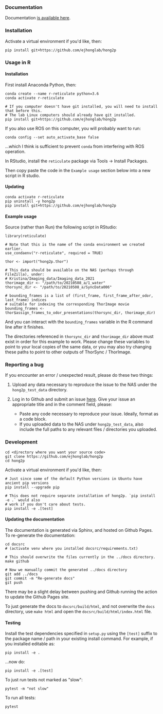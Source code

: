 
### Documentation

Documentation [is available
here](https://ejhonglab.github.io/hong2p/apidoc/hong2p.html).


### Installation

Activate a virtual environment if you'd like, then:

```
pip install git+https://github.com/ejhonglab/hong2p
```


### Usage in R

#### Installation

First install Anaconda Python, then:
```
conda create --name r-reticulate python=3.6
conda activate r-reticulate

# If you computer doesn't have git installed, you will need to install that before this.
# The lab Linux computers should already have git installed.
pip install git+https://github.com/ejhonglab/hong2p
```

If you also use ROS on this computer, you will probably want to run:
```
conda config --set auto_activate_base false
```
...which I think is sufficient to prevent `conda` from interfering with ROS operation.

In RStudio, install the `reticulate` package via Tools -> Install Packages.

Then copy paste the code in the `Example usage` section below into a new script in R
studio.

#### Updating

```
conda activate r-reticulate
pip uninstall -y hong2p
pip install git+https://github.com/ejhonglab/hong2p
```

#### Example usage

Source (rather than Run) the following script in RStudio:
```
library(reticulate)

# Note that this is the name of the conda environment we created earlier.
use_condaenv("r-reticulate", required = TRUE)

thor <- import("hong2p.thor")

# This data should be available on the NAS (perhaps through FileZilla), under:
# Kristina/Imaging_data/Imaging_data_2021
thorimage_dir <- "/path/to/20210508_a/1_water"
thorsync_dir <- "/path/to/20210508_a/SyncData006"

# bounding_frames is a list of (first_frame, first_frame_after_odor, last_frame) indices
# suitable for indexing the corresponding ThorImage movie
bounding_frames <- thor$assign_frames_to_odor_presentations(thorsync_dir, thorimage_dir)
```

And you can interact with the `bounding_frames` variable in the R command line after it
finishes.

The directories referenced in `thorsync_dir` and `thorimage_dir` above must exist in
order for this example to work. Please change these variables to point to your local
copies of the same data, or you may also try changing these paths to point to other
outputs of ThorSync / ThorImage.


### Reporting a bug

If you encounter an error / unexpected result, please do these two things:

1. Upload any data necessary to reproduce the issue to the NAS under the
   `hong2p_test_data` directory.

2. Log in to Github and submit an issue [here](https://github.com/ejhonglab/hong2p/issues/new).
   Give your issue an appropriate title and in the comment field, please:
   - Paste any code necessary to reproduce your issue. Ideally, format as a code block.
   - If you uploaded data to the NAS under `hong2p_test_data`, also include the full
     paths to any relevant files / directories you uploaded.


### Development

```
cd <directory where you want your source code>
git clone https://github.com/ejhonglab/hong2p
cd hong2p
```

Activate a virtual environment if you'd like, then:

```
# Just since some of the default Python versions in Ubuntu have ancient pip versions
pip install --upgrade pip

# This does not require separate installation of hong2p. `pip install -e .` would also
# work if you don't care about tests.
pip install -e .[test]
```

#### Updating the documentation

The documentation is generated via Sphinx, and hosted on Github Pages. To re-generate
the documentation:
```
cd docsrc
# (activate venv where you installed docsrc/requirements.txt)

# This should overwrite the files currently in the ../docs directory.
make github

# Now we manually commit the generated ../docs directory
git add ../docs
git commit -m "Re-generate docs"
git push
```

There may be a slight delay between pushing and Github running the action to update the
Github Pages site.

To just generate the docs to `docsrc/build/html`, and not overwrite the `docs`
directory, use `make html` and open the `docsrc/build/html/index.html` file.


#### Testing

Install the test dependencies specified in `setup.py` using the `[test]` suffix to the
package name / path in your existing install command. For example, if you installed
editable as:
```
pip install -e .
```
...now do:
```
pip install -e .[test]
```

To just run tests not marked as "slow":
```
pytest -m "not slow"
```

To run all tests:
```
pytest
```
